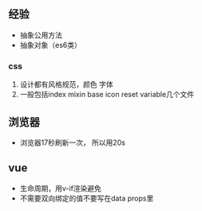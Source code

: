 ## 经验

- 抽象公用方法
- 抽象对象（es6类）

### css
1. 设计都有风格规范，颜色 字体
2. 一般包括index mixin base icon reset variable几个文件



## 浏览器
- 浏览器17秒刷新一次， 所以用20s

## vue
- 生命周期，用v-if渲染避免
- 不需要双向绑定的值不要写在data props里




